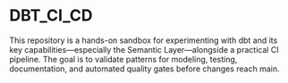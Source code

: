 # DBT_CI_CD
This repository is a hands-on sandbox for experimenting with dbt and its key capabilities—especially the Semantic Layer—alongside a practical CI pipeline. The goal is to validate patterns for modeling, testing, documentation, and automated quality gates before changes reach main.
